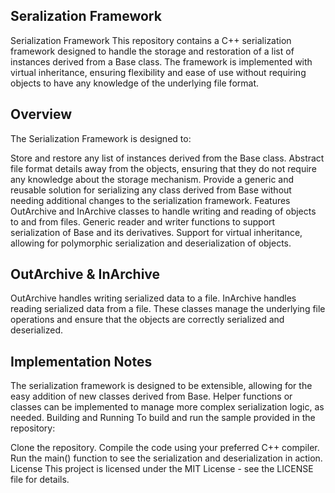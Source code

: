   ## Seralization Framework
  
  Serialization Framework
  This repository contains a C++ serialization framework designed to handle the storage and restoration of a list of instances derived from a Base class. The framework is implemented with virtual inheritance, ensuring flexibility and ease of use without requiring objects to have any knowledge of the underlying file format.
  
  ## Overview
  The Serialization Framework is designed to:
  
  Store and restore any list of instances derived from the Base class.
  Abstract file format details away from the objects, ensuring that they do not require any knowledge about the storage mechanism.
  Provide a generic and reusable solution for serializing any class derived from Base without needing additional changes to the serialization framework.
  Features
  OutArchive and InArchive classes to handle writing and reading of objects to and from files.
  Generic reader and writer functions to support serialization of Base and its derivatives.
  Support for virtual inheritance, allowing for polymorphic serialization and deserialization of objects.
  
  ## OutArchive & InArchive
  OutArchive handles writing serialized data to a file.
  InArchive handles reading serialized data from a file.
  These classes manage the underlying file operations and ensure that the objects are correctly serialized and deserialized.
  
  ## Implementation Notes
  The serialization framework is designed to be extensible, allowing for the easy addition of new classes derived from Base.
  Helper functions or classes can be implemented to manage more complex serialization logic, as needed.
  Building and Running
  To build and run the sample provided in the repository:
  
  Clone the repository.
  Compile the code using your preferred C++ compiler.
  Run the main() function to see the serialization and deserialization in action.
  License
  This project is licensed under the MIT License - see the LICENSE file for details.
  
